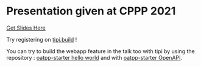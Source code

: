 # Presentation given at CPPP 2021

[Get Slides Here](./tipi-CPPP2021-20211203.pdf)
 
Try registering on [tipi.build](https://tipi.build) !

You can try to build the webapp feature in the talk too with tipi by using the repository  : [oatpp-starter hello world](https://github.com/tipi-build/oatpp-starter) and with [oatpp-starter OpenAPI](https://github.com/tipi-build/oatpp-starter/tree/feature/openapi).

